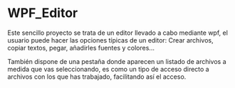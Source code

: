 # WPF_Editor

Este sencillo proyecto se trata de un editor llevado a cabo mediante wpf, el usuario puede hacer las opciones típicas de un editor:
Crear archivos, copiar textos, pegar, añadirles fuentes y colores...

También dispone de una pestaña donde aparecen un listado de archivos a medida que vas seleccionando, es como un tipo de acceso directo a archivos con los
que has trabajado, facilitando así el acceso.
